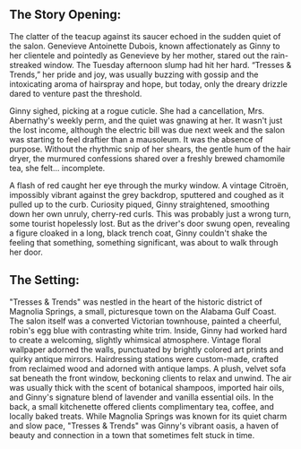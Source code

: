 ## The Story Opening:

The clatter of the teacup against its saucer echoed in the sudden quiet of the salon. Genevieve Antoinette Dubois, known affectionately as Ginny to her clientele and pointedly as Genevieve by her mother, stared out the rain-streaked window. The Tuesday afternoon slump had hit her hard. “Tresses & Trends,” her pride and joy, was usually buzzing with gossip and the intoxicating aroma of hairspray and hope, but today, only the dreary drizzle dared to venture past the threshold.

Ginny sighed, picking at a rogue cuticle. She had a cancellation, Mrs. Abernathy's weekly perm, and the quiet was gnawing at her. It wasn't just the lost income, although the electric bill was due next week and the salon was starting to feel draftier than a mausoleum. It was the absence of purpose. Without the rhythmic snip of her shears, the gentle hum of the hair dryer, the murmured confessions shared over a freshly brewed chamomile tea, she felt... incomplete.

A flash of red caught her eye through the murky window. A vintage Citroën, impossibly vibrant against the grey backdrop, sputtered and coughed as it pulled up to the curb. Curiosity piqued, Ginny straightened, smoothing down her own unruly, cherry-red curls. This was probably just a wrong turn, some tourist hopelessly lost. But as the driver's door swung open, revealing a figure cloaked in a long, black trench coat, Ginny couldn't shake the feeling that something, something significant, was about to walk through her door.

## The Setting:

"Tresses & Trends" was nestled in the heart of the historic district of Magnolia Springs, a small, picturesque town on the Alabama Gulf Coast. The salon itself was a converted Victorian townhouse, painted a cheerful, robin's egg blue with contrasting white trim. Inside, Ginny had worked hard to create a welcoming, slightly whimsical atmosphere. Vintage floral wallpaper adorned the walls, punctuated by brightly colored art prints and quirky antique mirrors. Hairdressing stations were custom-made, crafted from reclaimed wood and adorned with antique lamps. A plush, velvet sofa sat beneath the front window, beckoning clients to relax and unwind. The air was usually thick with the scent of botanical shampoos, imported hair oils, and Ginny's signature blend of lavender and vanilla essential oils. In the back, a small kitchenette offered clients complimentary tea, coffee, and locally baked treats. While Magnolia Springs was known for its quiet charm and slow pace, "Tresses & Trends" was Ginny's vibrant oasis, a haven of beauty and connection in a town that sometimes felt stuck in time.
